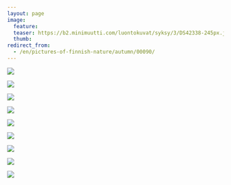 ```yaml
---
layout: page
image:
  feature:
  teaser: https://b2.minimuutti.com/luontokuvat/syksy/3/DS42338-245px.jpg
  thumb:
redirect_from:
  - /en/pictures-of-finnish-nature/autumn/00090/
---
```


![](https://b2.minimuutti.com/luontokuvat/syksy/3/DS42283-800px.jpg)

![](https://b2.minimuutti.com/luontokuvat/syksy/3/DS42294-800px.jpg)

![](https://b2.minimuutti.com/luontokuvat/syksy/3/DS42292-800px.jpg)

![](https://b2.minimuutti.com/luontokuvat/syksy/3/DS42300-800px.jpg)

![](https://b2.minimuutti.com/luontokuvat/syksy/3/DS42303-800px.jpg)

![](https://b2.minimuutti.com/luontokuvat/syksy/3/DS42327-800px.jpg)

![](https://b2.minimuutti.com/luontokuvat/syksy/3/DS42344-800px.jpg)

![](https://b2.minimuutti.com/luontokuvat/syksy/3/DS42338-800px.jpg)

![](https://b2.minimuutti.com/luontokuvat/syksy/3/DS42343-800px.jpg)

